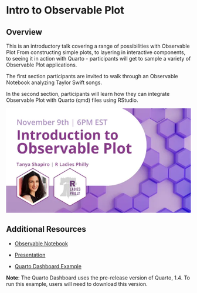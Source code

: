 # Intro to Observable Plot

## Overview

This is an introductory talk covering a range of possibilities with Observable Plot From constructing simple plots, to layering in interactive components, to seeing it in action with Quarto - participants will get to sample a variety of Observable Plot applications.

The first section participants are invited to walk through an Observable Notebook analyzing Taylor Swift songs.

In the second section, participants will learn how they can integrate Observable Plot with Quarto (qmd) files using RStudio.

![](presentation/images/intro.webp)

## Additional Resources

-   [Observable Notebook](https://observablehq.com/d/f002f055d6fa2f8d)

-   [Presentation](www.google.com)

-   [Quarto Dashboard Example](www.tbd.com)

**Note**: The Quarto Dashboard uses the pre-release version of Quarto, 1.4. To run this example, users will need to download this version.
